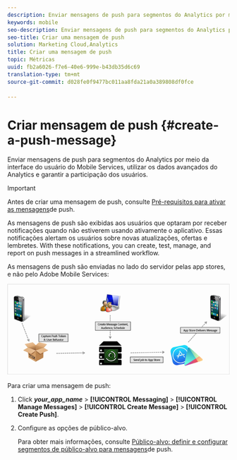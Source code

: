```yaml
---
description: Enviar mensagens de push para segmentos do Analytics por meio da interface do usuário do Mobile Services, utilizar os dados avançados do Analytics e garantir a participação dos usuários.
keywords: mobile
seo-description: Enviar mensagens de push para segmentos do Analytics por meio da interface do usuário do Mobile Services, utilizar os dados avançados do Analytics e garantir a participação dos usuários.
seo-title: Criar uma mensagem de push
solution: Marketing Cloud,Analytics
title: Criar uma mensagem de push
topic: Métricas
uuid: fb2a6026-f7e6-40e6-999e-b43db35d6c69
translation-type: tm+mt
source-git-commit: d028fe0f9477bc011aa8fda21a0a389808df0fce

---
```



# Criar mensagem de push {#create-a-push-message}

Enviar mensagens de push para segmentos do Analytics por meio da interface do usuário do Mobile Services, utilizar os dados avançados do Analytics e garantir a participação dos usuários.

>[!IMPORTANT]
>
>Antes de criar uma mensagem de push, consulte [Pré-requisitos para ativar as mensagens](/help/using/c-manage-app-settings/c-mob-confg-app/configure-push-messaging/prerequisites-push-messaging.md)de push.

As mensagens de push são exibidas aos usuários que optaram por receber notificações quando não estiverem usando ativamente o aplicativo. Essas notificações alertam os usuários sobre novas atualizações, ofertas e lembretes. With these notifications, you can create, test, manage, and report on push messages in a streamlined workflow.

As mensagens de push são enviadas no lado do servidor pelas app stores, e não pelo Adobe Mobile Services:

![](assets/push_message_diagram.png)

Para criar uma mensagem de push:

1. Click ***your_app_name*** &gt; **[!UICONTROL Messaging]** &gt; **[!UICONTROL Manage Messages]** &gt; **[!UICONTROL Create Message]** &gt; **[!UICONTROL Create Push]**.
1. Configure as opções de público-alvo.

   Para obter mais informações, consulte [Público-alvo: definir e configurar segmentos de público-alvo para mensagens](/help/using/in-app-messaging/t-create-push-message/c-audience-push-message.md)de push.
